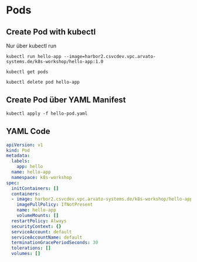 # Pods

## Create Pod with kubectl

Nur über kubectl run

    kubectl run hello-app --image=harbor2.csvcdev.vpc.arvato-systems.de/k8s-workshop/hello-app:1.0

    kubectl get pods

    kubectl delete pod hello-app

## Create Pod über YAML Manifest

    kubectl apply -f hello-pod.yaml
## YAML Code

```yaml
apiVersion: v1
kind: Pod
metadata:
  labels:
    app: hello
  name: hello-app
  namespace: k8s-workshop
spec:
  initContainers: []
  containers:
  - image: harbor2.csvcdev.vpc.arvato-systems.de/k8s-workshop/hello-app:1.0
    imagePullPolicy: IfNotPresent
    name: hello-app
    volumeMounts: []  
  restartPolicy: Always
  securityContext: {}
  serviceAccount: default
  serviceAccountName: default
  terminationGracePeriodSeconds: 30
  tolerations: []
  volumes: []
```